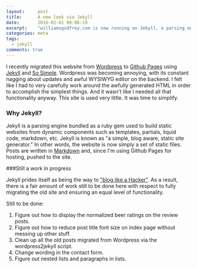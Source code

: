 ```yaml
---
layout:     post
title:      A new look via Jekyll
date:       2016-02-01 09:06:19
excerpt:    "williamsgodfrey.com is now running on Jekyll, a parsing engine bundled as a ruby gem used to build static websites from dynamic components."
categories: meta
tags:
  - jekyll
comments: true
---
```


I recently migrated this website from [Wordpress](https://wordpress.org/) to [Github Pages](https://pages.github.com/) using [Jekyll](https://jekyllrb.com/) and [So Simple](https://github.com/mmistakes/so-simple-theme). Wordpress was becoming annoying, with its constant nagging about updates and awful WYSIWYG editor on the backend. I felt like I had to very carefully work around the awfully generated HTML in order to accomplish the simplest things. And it wasn't like I needed all that functionality anyway. This site is used very little. It was time to simplify.

### Why Jekyll?

Jekyll is a parsing engine bundled as a ruby gem used to build static websites from dynamic components such as templates, partials, liquid code, markdown, etc. Jekyll is known as "a simple, blog aware, static site generator." In other words, the website is now simply a set of static files. Posts are written in [Markdown](https://en.wikipedia.org/wiki/Markdown) and, since I'm using Github Pages for hosting, pushed to the site.

###Still a work in progress

Jekyll prides itself as being the way to ["blog like a Hacker"](http://tom.preston-werner.com/2008/11/17/blogging-like-a-hacker.html). As a result, there is a fair amount of work still to be done here with respect to fully migrating the old site and ensuring an equal level of functionality.

Still to be done:

  1. Figure out how to display the normalized beer ratings on the review posts.
  2. Figure out how to reduce post title font size on index page without messing up other stuff.
  3. Clean up all the old posts migrated from Wordpress via the wordpress2jekyll script.
  4. Change wording in the contact form.
  5. Figure out nested lists and paragraphs in lists.

